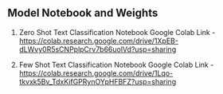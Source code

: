 ## Model Notebook and Weights

1. Zero Shot Text Classification Notebook
Google Colab Link - https://colab.research.google.com/drive/1XpEB-dLWvy0R5sCNPplpCrv7b66uolVd?usp=sharing

2. Few Shot Text Classification Notebook
Google Colab Link - https://colab.research.google.com/drive/1Lqo-tkvxk5Bv_TdxKifGPRynOYpHFBFZ?usp=sharing

